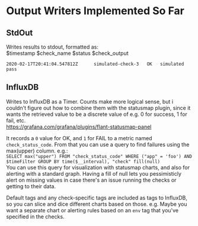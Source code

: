 # Output Writers Implemented So Far

## StdOut
Writes results to stdout, formatted as:  
$timestamp $check_name $status $check_output  
```
2020-02-17T20:41:04.547812Z      simulated-check-3   OK   simulated pass
```

## InfluxDB
Writes to InfluxDB as a Timer.  Counts make more logical sense, but i couldn't figure out how to combine them with the statusmap plugin, 
since it wants the retrieved value to be a discrete value of e.g. 0 for success, 1 for fail, etc.  
https://grafana.com/grafana/plugins/flant-statusmap-panel

It records a `0` value for OK, and `1` for FAIL to a metric named `check_status_code`. 
From that you can use a query to find failures using the max(upper) column. e.g.:  
`SELECT max("upper") FROM "check_status_code" WHERE ("app" = 'foo') AND $timeFilter GROUP BY time($__interval), "check" fill(null)`  
You can use this query for visualization with statusmap charts, and also for alerting with a standard graph. 
Having a fill of null lets you pessimisticly alert on missing values in case there's an issue running the checks or getting to their data.  

Default tags and any check-specific tags are included as tags to InfluxDB, so you can slice and dice different charts based on those.
e.g. Maybe you want a separate chart or alerting rules based on an `env` tag that you've specified in the checks.
